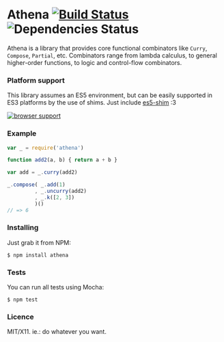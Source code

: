 # Athena [![Build Status](https://travis-ci.org/killdream/athena.png)](https://travis-ci.org/killdream/athena) ![Dependencies Status](https://david-dm.org/killdream/athena.png)


Athena is a library that provides core functional combinators like `Curry`,
`Compose`, `Partial`, etc. Combinators range from lambda calculus, to general
higher-order functions, to logic and control-flow combinators.


### Platform support

This library assumes an ES5 environment, but can be easily supported in ES3
platforms by the use of shims. Just include [es5-shim][] :3

[![browser support](https://ci.testling.com/killdream/athena.png)](http://ci.testling.com/killdream/athena)


### Example

```js
var _ = require('athena')

function add2(a, b) { return a + b }

var add = _.curry(add2)

_.compose( _.add(1)
         , _.uncurry(add2)
         , _.k([2, 3])
         )()
// => 6
```


### Installing

Just grab it from NPM:

    $ npm install athena
    
    
### Tests

You can run all tests using Mocha:

    $ npm test
    
    
### Licence

MIT/X11. ie.: do whatever you want.

[es5-shim]: https://github.com/kriskowal/es5-shim

